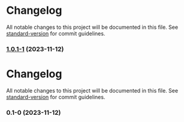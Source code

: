 # Changelog

All notable changes to this project will be documented in this file. See [standard-version](https://github.com/conventional-changelog/standard-version) for commit guidelines.

### [1.0.1-1](https://github.com/AlthausDev/JavaProyect.01-GestorPeregrinos/compare/v1.0.1-0...v1.0.1-1) (2023-11-12)

# Changelog

All notable changes to this project will be documented in this file. See [standard-version](https://github.com/conventional-changelog/standard-version) for commit guidelines.

### 0.1-0 (2023-11-12)
